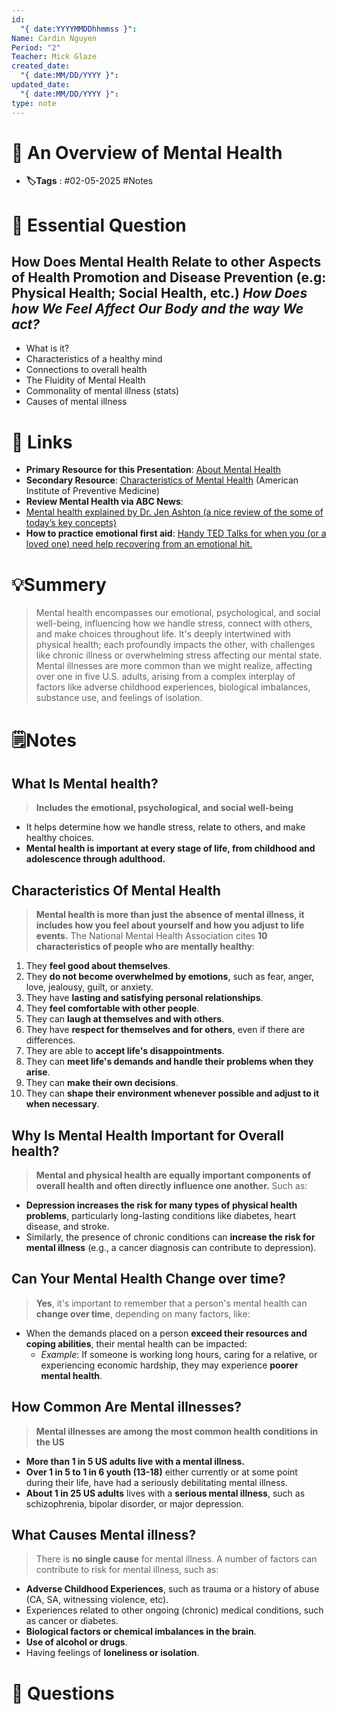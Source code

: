 ```yaml
---
id:
  "{ date:YYYYMMDDhhmmss }": 
Name: Cardin Nguyen
Period: "2"
Teacher: Mick Glaze
created_date:
  "{ date:MM/DD/YYYY }": 
updated_date:
  "{ date:MM/DD/YYYY }": 
type: note
---
```



# 📅 An Overview of Mental Health
- **🏷️Tags** : #02-05-2025 #Notes 

# 💭 Essential Question

## How Does Mental Health Relate to other Aspects of Health Promotion and Disease Prevention (e.g: Physical Health; Social Health, etc.) *How Does how We Feel Affect Our Body and the way We act?*

- What is it? 
- Characteristics of a healthy mind
- Connections to overall health
- The Fluidity of Mental Health
- Commonality of mental illness (stats) 
- Causes of mental illness

# 🔗 Links

- **Primary Resource for this Presentation**: [About Mental Health](https://www.cdc.gov/mental-health/about/index.html)
- **Secondary Resource**: [Characteristics of Mental Health](https://healthylife.com/online/mentalhealth/navyhealthportsmouth/secib.htm) (American Institute of Preventive Medicine)
- **Review Mental Health via ABC News**:
- [Mental health explained by Dr. Jen Ashton (a nice review of the some of today’s key concepts)](https://www.youtube.com/watch?v=kDpCjJhwVOQ)
- **How to practice emotional first aid**: [Handy TED Talks for when you (or a loved one) need help recovering from an emotional hit.](https://www.ted.com/playlists/638/how_to_practice_emotional_first_aid)

# 💡Summery

> Mental health encompasses our emotional, psychological, and social well-being, influencing how we handle stress, connect with others, and make choices throughout life. It's deeply intertwined with physical health; each profoundly impacts the other, with challenges like chronic illness or overwhelming stress affecting our mental state. Mental illnesses are more common than we might realize, affecting over one in five U.S. adults, arising from a complex interplay of factors like adverse childhood experiences, biological imbalances, substance use, and feelings of isolation.


# 🗒️Notes

## **What Is Mental health?**

> **Includes the emotional, psychological, and social well-being**

- It helps determine how we handle stress, relate to others, and make healthy choices.
- **Mental health is important at every stage of life, from childhood and adolescence through adulthood.**

## **Characteristics Of Mental Health**

> **Mental health is more than just the absence of mental illness, it includes how you feel about yourself and how you adjust to life events.** The National Mental Health Association cites **10 characteristics of people who are mentally healthy**:

1. They **feel good about themselves**.
2. They **do not become overwhelmed by emotions**, such as fear, anger, love, jealousy, guilt, or anxiety.
3. They have **lasting and satisfying personal relationships**.
4. They **feel comfortable with other people**.
5. They can **laugh at themselves and with others**.
6. They have **respect for themselves and for others**, even if there are differences.
7. They are able to **accept life's disappointments**.
8. They can **meet life's demands and handle their problems when they arise**.
9. They can **make their own decisions**.
10. They can **shape their environment whenever possible and adjust to it when necessary**.

## **Why Is Mental Health Important for Overall health?**

> **Mental and physical health are equally important components of overall health and often directly influence one another.** Such as:

- **Depression increases the risk for many types of physical health problems**, particularly long-lasting conditions like diabetes, heart disease, and stroke.
- Similarly, the presence of chronic conditions can **increase the risk for mental illness** (e.g., a cancer diagnosis can contribute to depression).

## **Can Your Mental Health Change over time?**

> **Yes**, it's important to remember that a person's mental health can **change over time**, depending on many factors, like:

- When the demands placed on a person **exceed their resources and coping abilities**, their mental health can be impacted:
  - *Example*: If someone is working long hours, caring for a relative, or experiencing economic hardship, they may experience **poorer mental health**.

## **How Common Are Mental illnesses?**

> **Mental illnesses are among the most common health conditions in the US**

- **More than 1 in 5 US adults live with a mental illness.**
- **Over 1 in 5 to 1 in 6 youth (13-18)** either currently or at some point during their life, have had a seriously debilitating mental illness.
- **About 1 in 25 US adults** lives with a **serious mental illness**, such as schizophrenia, bipolar disorder, or major depression.

## **What Causes Mental illness?**

> There is **no single cause** for mental illness. A number of factors can contribute to risk for mental illness, such as:

- **Adverse Childhood Experiences**, such as trauma or a history of abuse (CA, SA, witnessing violence, etc).
- Experiences related to other ongoing (chronic) medical conditions, such as cancer or diabetes.
- **Biological factors or chemical imbalances in the brain**.
- **Use of alcohol or drugs**.
- Having feelings of **loneliness or isolation**.



# 🧠 Questions